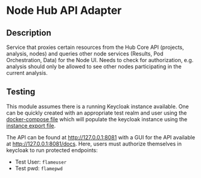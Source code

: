 # Node Hub API Adapter

## Description
Service that proxies certain resources from the Hub Core API (projects, analysis, nodes) and queries other node services (Results, Pod Orchestration, Data) for the Node UI. Needs to check for authorization, e.g. analysis should only be allowed to see other nodes participating in the current analysis.

## Testing
This module assumes there is a running Keycloak instance available. One can be quickly created with an appropriate test
realm and user using the [docker-compose file](./docker/docker-compose.yml) which will populate the keycloak instance
using the [instance export file](./tests/assets/test-realm.json).

The API can be found at http://127.0.0.1:8081 with a GUI for the API available at http://127.0.0.1:8081/docs. Here,
users must authorize themselves in keycloak to run protected endpoints:
* Test User: `flameuser`
* Test pwd: `flamepwd`
